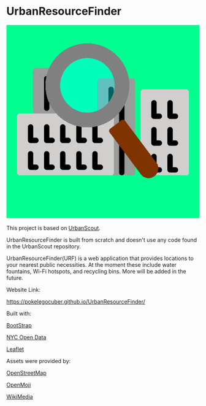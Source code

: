 # UrbanResourceFinder

![UrbanResourceFinder Logo](img/URF_logo.png "UrbanResourceFinder Logo")

This project is based on [UrbanScout](https://github.com/Convenient-Coders/UrbanScout). 

UrbanResourceFinder is built from scratch and doesn't use any code found in the UrbanScout repository.

UrbanResourceFinder(URF) is a web application that provides locations to your nearest public necessities. At the moment these include water fountains, Wi-Fi hotspots, and recycling bins. More will be added in the future.

Website Link:

https://pokelegocuber.github.io/UrbanResourceFinder/

Built with:

[BootStrap](https://getbootstrap.com/)

[NYC Open Data](https://opendata.cityofnewyork.us/)

[Leaflet](https://leafletjs.com/)

Assets were provided by:

[OpenStreetMap](https://www.openstreetmap.org/)

[OpenMoji](https://openmoji.org/)

[WikiMedia](https://commons.wikimedia.org/wiki/File:Blank_US_Map_(states_only).svg)


